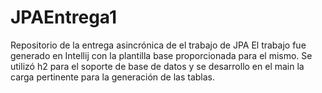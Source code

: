 # JPAEntrega1
Repositorio de la entrega asincrónica de el trabajo de JPA
El trabajo fue generado en Intellij con la plantilla base proporcionada para el mismo. 
Se utilizó h2 para el soporte de base de datos y se desarrollo en el main la carga pertinente para la generación de las tablas.
